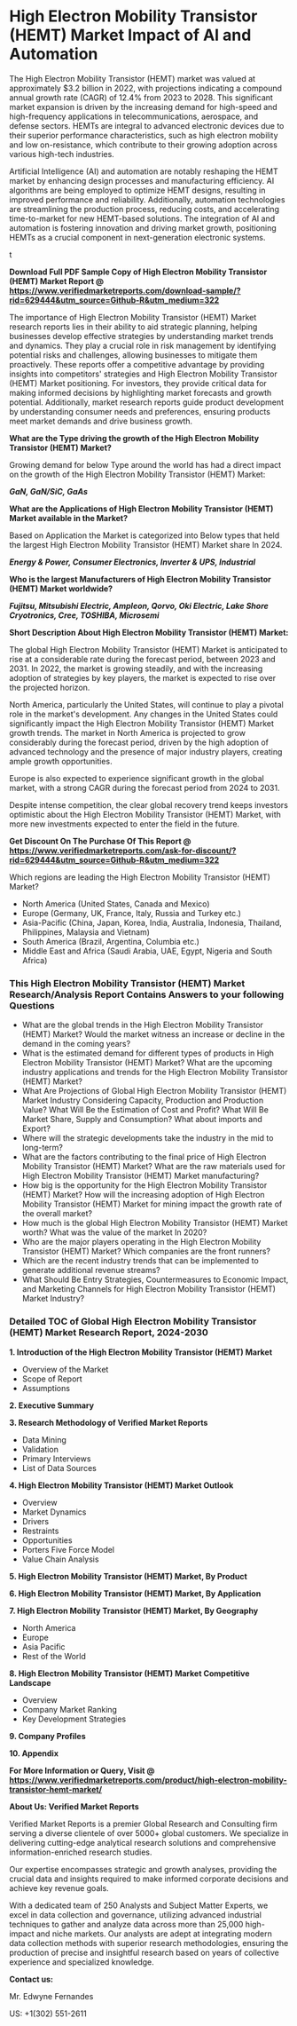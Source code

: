 <meta name="title" content="Global  High Electron Mobility Transistor (HEMT) Market Impact of AI and Automation"><meta name="description" content="  The High Electron Mobility Transistor (HEMT) market was valued at approximately $3.2 billion in 2022, with projections indicating a compound annual growth rate (CAGR"><meta name="title" content=" High Electron Mobility Transistor (HEMT) Market Size, Share, Scope, Trends, Growth, Opportunities, Analysis, Forecast"> <h1>High Electron Mobility Transistor (HEMT) Market Impact of AI and Automation</h1> <p>The High Electron Mobility Transistor (HEMT) market was valued at approximately $3.2 billion in 2022, with projections indicating a compound annual growth rate (CAGR) of 12.4% from 2023 to 2028. This significant market expansion is driven by the increasing demand for high-speed and high-frequency applications in telecommunications, aerospace, and defense sectors. HEMTs are integral to advanced electronic devices due to their superior performance characteristics, such as high electron mobility and low on-resistance, which contribute to their growing adoption across various high-tech industries.</p> <p>Artificial Intelligence (AI) and automation are notably reshaping the HEMT market by enhancing design processes and manufacturing efficiency. AI algorithms are being employed to optimize HEMT designs, resulting in improved performance and reliability. Additionally, automation technologies are streamlining the production process, reducing costs, and accelerating time-to-market for new HEMT-based solutions. The integration of AI and automation is fostering innovation and driving market growth, positioning HEMTs as a crucial component in next-generation electronic systems.</p> t</p><p id="" class=""><strong>Download Full PDF Sample Copy of High Electron Mobility Transistor (HEMT) Market Report @ <a href="https://www.verifiedmarketreports.com/download-sample/?rid=629444&utm_source=Github-R&utm_medium=322" target="_blank">https://www.verifiedmarketreports.com/download-sample/?rid=629444&utm_source=Github-R&utm_medium=322</a></strong></p><p>The importance of&nbsp;High Electron Mobility Transistor (HEMT) Market research reports lies in their ability to aid strategic planning, helping businesses develop effective strategies by understanding market trends and dynamics. They play a crucial role in risk management by identifying potential risks and challenges, allowing businesses to mitigate them proactively. These reports offer a competitive advantage by providing insights into competitors' strategies and High Electron Mobility Transistor (HEMT) Market positioning. For investors, they provide critical data for making informed decisions by highlighting market forecasts and growth potential. Additionally, market research reports guide product development by understanding consumer needs and preferences, ensuring products meet market demands and drive business growth.</p><p><strong>What are the&nbsp;Type driving the growth of the High Electron Mobility Transistor (HEMT) Market?</strong></p><p id="" class="">Growing demand for below Type around the world has had a direct impact on the growth of the High Electron Mobility Transistor (HEMT) Market:</p><em><strong>GaN, GaN/SiC, GaAs</strong></em></p><strong>What are the&nbsp;Applications&nbsp;of High Electron Mobility Transistor (HEMT) Market available in the Market?</strong></p><p id="" class="">Based on Application the Market is categorized into Below types that held the largest High Electron Mobility Transistor (HEMT) Market share In 2024.</p><em><strong>Energy & Power, Consumer Electronics, Inverter & UPS, Industrial</strong></em></p><strong>Who is the largest Manufacturers of High Electron Mobility Transistor (HEMT) Market worldwide?</strong></p><p><em><strong>Fujitsu, Mitsubishi Electric, Ampleon, Qorvo, Oki Electric, Lake Shore Cryotronics, Cree, TOSHIBA, Microsemi</strong></em></p><p id="" class=""><strong>Short Description About High Electron Mobility Transistor (HEMT) Market:</strong></p><p>The global High Electron Mobility Transistor (HEMT) Market is anticipated to rise at a considerable rate during the forecast period, between 2023 and 2031. In 2022, the market is growing steadily, and with the increasing adoption of strategies by key players, the market is expected to rise over the projected horizon.</p><p>North America, particularly the United States, will continue to play a pivotal role in the market's development. Any changes in the United States could significantly impact the High Electron Mobility Transistor (HEMT) Market growth trends. The market in North America is projected to grow considerably during the forecast period, driven by the high adoption of advanced technology and the presence of major industry players, creating ample growth opportunities.</p><p>Europe is also expected to experience significant growth in the global market, with a strong CAGR during the forecast period from 2024 to 2031.</p><p>Despite intense competition, the clear global recovery trend keeps investors optimistic about the High Electron Mobility Transistor (HEMT) Market, with more new investments expected to enter the field in the future.</p><p id="" class=""><strong>Get Discount On The Purchase Of This Report @ <a href="https://www.verifiedmarketreports.com/ask-for-discount/?rid=629444&utm_source=Github-R&utm_medium=322" target="_blank">https://www.verifiedmarketreports.com/ask-for-discount/?rid=629444&utm_source=Github-R&utm_medium=322</a></strong></p>Which regions are leading the High Electron Mobility Transistor (HEMT) Market?</p><ul><li>North America (United States, Canada and Mexico)</li><li>Europe (Germany, UK, France, Italy, Russia and Turkey etc.)</li><li>Asia-Pacific (China, Japan, Korea, India, Australia, Indonesia, Thailand, Philippines, Malaysia and Vietnam)</li><li>South America (Brazil, Argentina, Columbia etc.)</li><li>Middle East and Africa (Saudi Arabia, UAE, Egypt, Nigeria and South Africa)</li></ul><h3 id="" class="">This High Electron Mobility Transistor (HEMT) Market Research/Analysis Report Contains Answers to your following Questions</h3><ul><li>What are the global trends in the High Electron Mobility Transistor (HEMT) Market? Would the market witness an increase or decline in the demand in the coming years?</li><li>What is the estimated demand for different types of products in High Electron Mobility Transistor (HEMT) Market? What are the upcoming industry applications and trends for the High Electron Mobility Transistor (HEMT) Market?</li><li>What Are Projections of Global High Electron Mobility Transistor (HEMT) Market Industry Considering Capacity, Production and Production Value? What Will Be the Estimation of Cost and Profit? What Will Be Market Share, Supply and Consumption? What about imports and Export?</li><li>Where will the strategic developments take the industry in the mid to long-term?</li><li>What are the factors contributing to the final price of High Electron Mobility Transistor (HEMT) Market? What are the raw materials used for High Electron Mobility Transistor (HEMT) Market manufacturing?</li><li>How big is the opportunity for the High Electron Mobility Transistor (HEMT) Market? How will the increasing adoption of High Electron Mobility Transistor (HEMT) Market for mining impact the growth rate of the overall market?</li><li>How much is the global High Electron Mobility Transistor (HEMT) Market worth? What was the value of the market In 2020?</li><li>Who are the major players operating in the High Electron Mobility Transistor (HEMT) Market? Which companies are the front runners?</li><li>Which are the recent industry trends that can be implemented to generate additional revenue streams?</li><li>What Should Be Entry Strategies, Countermeasures to Economic Impact, and Marketing Channels for High Electron Mobility Transistor (HEMT) Market Industry?</li></ul><h3 id="" class="">Detailed TOC of Global High Electron Mobility Transistor (HEMT) Market Research Report, 2024-2030</h3><p id="" class=""><strong>1. Introduction of the High Electron Mobility Transistor (HEMT) Market</strong></p><ul><li>Overview of the Market</li><li>Scope of Report</li><li>Assumptions</li></ul><p id="" class=""><strong>2. Executive Summary</strong></p><p id="" class=""><strong>3. Research Methodology of Verified Market Reports</strong></p><ul><li>Data Mining</li><li>Validation</li><li>Primary Interviews</li><li>List of Data Sources</li></ul><p id="" class=""><strong>4. High Electron Mobility Transistor (HEMT) Market Outlook</strong></p><ul><li>Overview</li><li>Market Dynamics</li><li>Drivers</li><li>Restraints</li><li>Opportunities</li><li>Porters Five Force Model</li><li>Value Chain Analysis</li></ul><p id="" class=""><strong>5. High Electron Mobility Transistor (HEMT) Market, By Product</strong></p><p id="" class=""><strong>6. High Electron Mobility Transistor (HEMT) Market, By Application</strong></p><p id="" class=""><strong>7. High Electron Mobility Transistor (HEMT) Market, By Geography</strong></p><ul><li>North America</li><li>Europe</li><li>Asia Pacific</li><li>Rest of the World</li></ul><p id="" class=""><strong>8. High Electron Mobility Transistor (HEMT) Market Competitive Landscape</strong></p><ul><li>Overview</li><li>Company Market Ranking</li><li>Key Development Strategies</li></ul><p id="" class=""><strong>9. Company Profiles</strong></p><p id="" class=""><strong>10. Appendix</strong></p><p id="" class=""><strong>For More Information or Query, Visit @ <a href="https://www.verifiedmarketreports.com/product/high-electron-mobility-transistor-hemt-market/" target="_blank">https://www.verifiedmarketreports.com/product/high-electron-mobility-transistor-hemt-market/</a></strong></p><p id="" class=""><strong>About Us: Verified Market Reports</strong></p><p id="" class="">Verified Market Reports is a premier Global Research and Consulting firm serving a diverse clientele of over 5000+ global customers. We specialize in delivering cutting-edge analytical research solutions and comprehensive information-enriched research studies.</p><p id="" class="">Our expertise encompasses strategic and growth analyses, providing the crucial data and insights required to make informed corporate decisions and achieve key revenue goals.</p><p id="" class="">With a dedicated team of 250 Analysts and Subject Matter Experts, we excel in data collection and governance, utilizing advanced industrial techniques to gather and analyze data across more than 25,000 high-impact and niche markets. Our analysts are adept at integrating modern data collection methods with superior research methodologies, ensuring the production of precise and insightful research based on years of collective experience and specialized knowledge.</p><p id="" class=""><strong>Contact us:</strong></p><p id="" class="">Mr. Edwyne Fernandes</p><p id="" class="">US: +1(302) 551-2611</p>